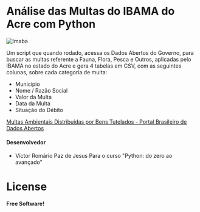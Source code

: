 # Análise das Multas do IBAMA do Acre com Python

![Imaba](https://www.ibama.gov.br/images/logo.png)


Um script que quando rodado, acessa os Dados Abertos do Governo, para buscar as multas referente a Fauna, Flora, Pesca e Outros, aplicadas pelo IBAMA no estado do Acre e gera 4 tabelas em CSV, com as seguintes colunas, sobre cada categoria de multa:

  - Município
  - Nome / Razão Social
  - Valor da Multa
  - Data da Multa
  - Situação do Débito

[Multas Ambientais Distribuídas por Bens Tutelados - Portal Brasileiro de Dados Abertos](http://dados.gov.br/dataset/quantidade-de-multas-ambientais-distribuidas-por-bens-tutelados "Clique e acesse agora!")




#### Desenvolvedor

- Víctor Romário Paz de Jesus
Para o curso "Python: do zero ao avançado"

# License
**Free Software!**

